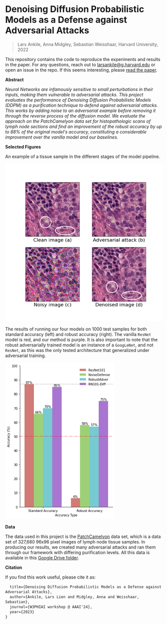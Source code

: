 # Denoising Diffusion Probabilistic Models as a Defense against Adversarial Attacks

> Lars Ankile, Anna Midgley, Sebastian Weisshaar, Harvard University, 2022

This repository contains the code to reproduce the experiments and results in the paper. For any questions, reach out to larsankile@g.harvard.edu or open an issue in the repo. If this seems interesting, please [read the paper](https://arxiv.org/pdf/2301.06871.pdf).

**Abstract**

_Neural Networks are infamously sensitive to small perturbations in their inputs, making them vulnerable to adversarial attacks. This project evaluates the performance of Denoising Diffusion Probabilistic Models (DDPM) as a purification technique to defend against adversarial attacks. This works by adding noise to an adversarial example before removing it through the reverse process of the diffusion model. We evaluate the approach on the PatchCamelyon data set for histopathologic scans of lymph node sections and find an improvement of the robust accuracy by up to 88\% of the original model's accuracy, constituting a considerable improvement over the vanilla model and our baselines._

**Selected Figures**

An example of a tissue sample in the different stages of the model pipeline.

![An example of a tissue sample in the different stages of the model pipeline](Report_TeX/Figures/images_tissue.png)

The results of running our four models on 1000 test samples for both standard accuracy (left) and robust accuracy (right). The vanilla `ResNet` model is red, and our method is purple. It is also important to note that the robust adversarially trained model is an instance of a `GoogLeNet`, and not `ResNet`, as this was the only tested architecture that generalized under adversarial training.

![Model test set accuracy results](Report_TeX/Figures/result_bar.png)

**Data**

The data used in this project is the [PatchCamelyon](https://patchcamelyon.grand-challenge.org/) data set, which is a data set of 327,680 96x96 pixel images of lymph node tissue samples. In producing our results, we created many adversarial attacks and ran them through our framework with differing purification levels. All this data is available in this [Google Drive folder](https://drive.google.com/drive/folders/1EfnbhnjbGE-rhIuBUhB8MmLXR8wK5yGL?usp=sharing).

**Citation**

If you find this work useful, please cite it as:

```@article{ankile2023denoising,
  title={Denoising Diffusion Probabilistic Models as a Defense against Adversarial Attacks},
  author={Ankile, Lars Lien and Midgley, Anna and Weisshaar, Sebastian},
  journal={W3PHIAI workshop @ AAAI'24},
  year={2023}
}
```
